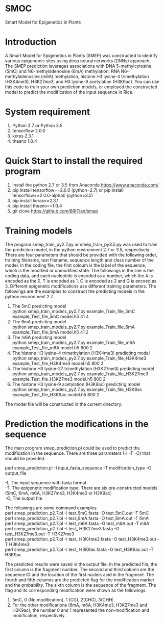 # SMOC
Smart Model for Epigenetics in Plants

Introduction
====
A Smart Model for Epigenetics in Plants (SMEP) was constructed to identify various epigenomic sites using deep neural networks (DNNs) approach. The SMEP prediction leverages associations with DNA 5-methylcytosine (5mC) and N6-methyladenosine (6mA) methylation, RNA N6-methyladenosine (m6A) methylation, histone H3 lysine-4 trimethylation (H3K4me3), H3K27me3, and H3 lysine-9 acetylation (H3K9ac). You can use this code to train your own prediction models, or employed the constructed model to predict the modification of the input sequence in Rice.

System requirement
=====
1. Python 2.7 or Python 3.5
2. tensorflow 2.0.0
3. keras 2.3.1
4. theano 1.0.4

Quick Start to install the required program
====
1. Install the python 2.7 or 3.5 from Anaconda https://www.anaconda.com/
2. pip install tensorflow==2.0.0 (python=2.7) or pip install tensorflow==2.0.0-alpha0 (python=3.5)
3. pip install keras==2.3.1
4. pip install theano==1.0.4
5. git clone https://github.com/BRITian/smep

Training models
====
The program smep_train_py2.7.py or smep_train_py3.5.py was used to train the prediction model, in the python environment 2.7 or 3.5, respectively. There are four parameters that should be provided with the following order, training filename, test filename, sequence length and class number of the model. In the coding file, the first coloum is the label of the sequence, which is the modified or unmodified state. The followings in the line is the coding data, and each nucleotide is encoded as a number, which the A is encoded as the 0, T is encoded as 1, C is encoded as 2 and G is encoed as 3. Different epigenetic modifications use different training parameters.
The followings are the examples to construct the predicting models in the python environment 2.7.  
1.	The 5mC predicting model  
python smep_train_models_py2.7.py example_Train_file_5mC example_Test_file_5mC model.h5 41 4  
2.	The 6mA predicting model  
python smep_train_models_py2.7.py example_Train_file_6mA example_Test_file_6mA model.h5 41 2  
3.	The m6A predicting model  
python smep_train_models_py2.7.py example_Train_file_m6A example_Test_file_m6A model.h5 800 2  
4.	The histone H3 lysine-4 trimethylation (H3K4me3) predicting model  
python smep_train_models_py2.7.py example_Train_file_H3K4me3 example_Test_file_H3K4me3 model.h5 800 2  
5.	The histone H3 lysine-27 trimethylation (H3K27me3) predicting model  
python smep_train_models_py2.7.py example_Train_file_H3K27me3 example_Test_file_H3K27me3 model.h5 800 2  
6.	The histone H3 lysine-9 acetylation (H3K9ac) predicting model  
python smep_train_models_py2.7.py example_Train_file_H3K9ac example_Test_file_H3K9ac model.h5 800 2  

The model file will be constructed in the current directory.  
	

Prediction the modifications in the sequence
====
The main program smep_prediction.pl could be used to predict the modification in the sequence. There are three parameters (-I -T -O) that should be provided.  

perl smep_prediction.pl -I input_fasta_sequence -T modification_type -O output_file  

-I, The input sequence with fasta format  
-T, The epigenetic modification type. There are six pre-constructed models (5mC, 6mA, m6A, H3K27me3, H3K4me3 or H3K9ac)     
-O, The output file  

The followings are some command examples.  
perl smep_prediction_p2.7.pl -I test_5mC.fasta -O test_5mC.out -T 5mC  
perl smep_prediction_p2.7.pl -I test_6mA.fasta -O test_6mA.out -T 6mA  
perl smep_prediction_p2.7.pl -I test_m6A.fasta -O test_m6A.out -T m6A  
perl smep_prediction_p2.7.pl -I test_ H3K27me3.fasta -O test_H3K27me3.out -T H3K27me3  
perl smep_prediction_p2.7.pl -I test_ H3K4me3.fasta -O test_H3K4me3.out -T H3K4me3  
perl smep_prediction_p2.7.pl -I test_ H3K9ac.fasta -O test_H3K9ac.out -T H3K9ac  
  
  
The predicted results were saved in the output file. In the predicted file, the first column is the fragment number. The second and third column are the sequence ID and the location of the first nucleic acid in the fragment. The fourth and fifth columns are the predicted flag for the modification marker and the probability. The sixth column is the sequence of the fragment. The flag and its corresponding modification were shown as the followings.   
1.	5mC, 0 (No modification), 1 (CG), 2(CHG), 3(CHH).  
2.	For the other modifications (6mA, m6A, H3K4me3, H3K27me3 and H3K9ac), the number 0 and 1 represented the non-modification and modification, respectively.   

